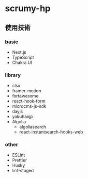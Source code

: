 # scrumy-hp

## 使用技術

### basic

- Next.js
- TypeScript
- Chakra UI

### library

- clsx
- framer-motion
- fortawesome
- react-hook-form
- microcms-js-sdk
- dayjs
- yakuhanjp
- Algolia
  - algoliasearch
  - react-instantsearch-hooks-web

### other

- ESLint
- Prettier
- Husky
- lint-staged

